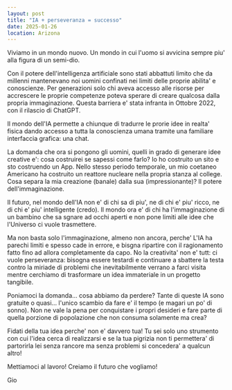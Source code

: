 ```yaml
---
layout: post
title: "IA + perseveranza = successo"
date: 2025-01-26
location: Arizona
---
```


Viviamo in un mondo nuovo. Un mondo in cui l'uomo si avvicina sempre piu' alla figura di un semi-dio. 

Con il potere dell'intelligenza artificiale sono stati abbattuti limito che da millenni mantenevano noi uomini confinati nei limiti delle proprie abilita' e conoscienze. Per generazioni solo chi aveva accesso alle risorse per accrescere le proprie competenze poteva sperare di creare qualcosa dalla propria immaginazione. Questa barriera e' stata infranta in Ottobre 2022, con il rilascio di ChatGPT.

Il mondo dell'IA permette a chiunque di tradurre le prorie idee in realta' fisica dando accesso a tutta la conoscienza umana tramite una familiare interfaccia grafica: una chat. 

La domanda che ora si pongono gli uomini, quelli in grado di generare idee creative e': cosa costruirei se sapessi come farlo? 
Io ho costruito un sito e sto costruendo un App. Nello stesso periodo temporale, un mio coetaneo Americano ha costruito un reattore nucleare nella propria stanza al college. Cosa separa la mia creazione (banale) dalla sua (impressionante)? Il potere dell'immaginazione. 

Il futuro, nel mondo dell'IA non e' di chi sa di piu', ne di chi e' piu' ricco, ne di chi e' piu' intelligente (credo). Il mondo ora e' di chi ha l'immaginazione di un bambino che sa sgnare ad occhi aperti e non pone limiti alle idee che l'Universo ci vuole trasmettere. 

Ma non basta solo l'immaginazione, almeno non ancora, perche' L'IA ha parechi limiti e spesso cade in errore, e bisgna ripartire con il ragionamento fatto fino ad allora completamente da capo. No la creativita' non e' tutt: ci vuole perseveranza: bisogna essere testardi e continuare a sbattere la testa contro la miriade di problemi che inevitabilmente verrano a farci visita mentre cerchiamo di trasformare un idea immateriale in un progetto tangibile. 

Poniamoci la domanda... cosa abbiamo da perdere? Tante di queste IA sono gratuite o quasi... l'unico scambio da fare e' il tempo (e magari un po' di sonno). Non ne vale la pena per conquistare i propri desideri e fare parte di quella porzione di popolazione che non consuma solamente ma crea?

Fidati della tua idea perche' non e' davvero tua! Tu sei solo uno strumento con cui l'idea cerca di realizzarsi e se la tua pigrizia non ti permettera' di partorirla lei senza rancore ma senza problemi si concedera' a qualcun altro!

Mettiamoci al lavoro! Creiamo il futuro che vogliamo!

Gio
